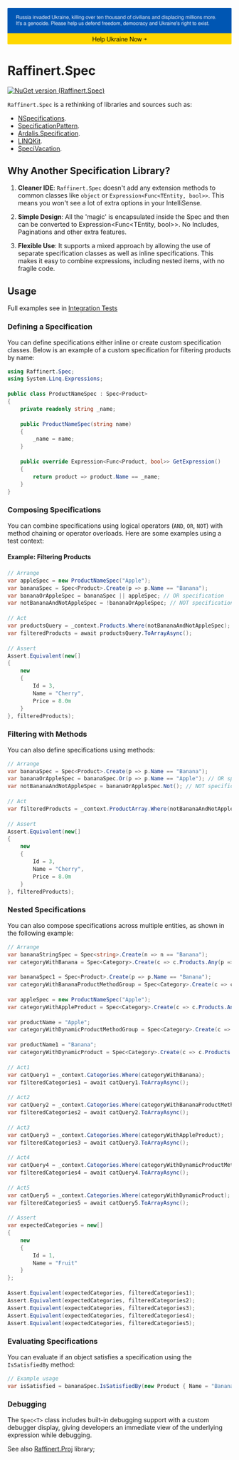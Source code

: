 [![Stand With Ukraine](https://raw.githubusercontent.com/vshymanskyy/StandWithUkraine/main/banner2-direct.svg)](https://stand-with-ukraine.pp.ua)

# Raffinert.Spec
[![NuGet version (Raffinert.Spec)](https://img.shields.io/nuget/v/Raffinert.Spec.svg?style=flat-square)](https://www.nuget.org/packages/Raffinert.Spec/)

`Raffinert.Spec` is a rethinking of libraries and sources such as:
* [NSpecifications](https://github.com/miholler/NSpecifications). 
* [SpecificationPattern](https://github.com/vkhorikov/SpecificationPattern).
* [Ardalis.Specification](https://github.com/ardalis/Specification).
* [LINQKit](https://github.com/scottksmith95/LINQKit).
* [SpeciVacation](https://github.com/joakimjm/specivacation).

## Why Another Specification Library?

1. **Cleaner IDE**: `Raffinert.Spec` doesn't add any extension methods to common classes like `object` or `Expression<Func<TEntity, bool>>`. This means you won't see a lot of extra options in your IntelliSense.

2. **Simple Design**: All the 'magic' is encapsulated inside the Spec<T> and then can be converted to Expression<Func<TEntity, bool>>. No Includes, Paginations and other extra features.

3. **Flexible Use**: It supports a mixed approach by allowing the use of separate specification classes as well as inline specifications. This makes it easy to combine expressions, including nested items, with no fragile code.


## Usage
Full examples see in [Integration Tests](https://github.com/Raffinert/Raffinert.Spec/blob/main/tests/Raffinert.Spec.IntegrationTests/SpecTests.cs)

### Defining a Specification

You can define specifications either inline or create custom specification classes. Below is an example of a custom specification for filtering products by name:

```csharp
using Raffinert.Spec;
using System.Linq.Expressions;

public class ProductNameSpec : Spec<Product>
{
    private readonly string _name;

    public ProductNameSpec(string name)
    {
        _name = name;
    }

    public override Expression<Func<Product, bool>> GetExpression()
    {
        return product => product.Name == _name;
    }
}
```

### Composing Specifications

You can combine specifications using logical operators (`AND`, `OR`, `NOT`) with method chaining or operator overloads. Here are some examples using a test context:

#### Example: Filtering Products

```csharp
// Arrange
var appleSpec = new ProductNameSpec("Apple");
var bananaSpec = Spec<Product>.Create(p => p.Name == "Banana");
var bananaOrAppleSpec = bananaSpec || appleSpec; // OR specification
var notBananaAndNotAppleSpec = !bananaOrAppleSpec; // NOT specification

// Act
var productsQuery = _context.Products.Where(notBananaAndNotAppleSpec);
var filteredProducts = await productsQuery.ToArrayAsync();

// Assert
Assert.Equivalent(new[] 
{
    new
    { 
        Id = 3, 
        Name = "Cherry", 
        Price = 8.0m
    }
}, filteredProducts);
```

### Filtering with Methods

You can also define specifications using methods:

```csharp
// Arrange
var bananaSpec = Spec<Product>.Create(p => p.Name == "Banana");
var bananaOrAppleSpec = bananaSpec.Or(p => p.Name == "Apple"); // OR specification
var notBananaAndNotAppleSpec = bananaOrAppleSpec.Not(); // NOT specification

// Act
var filteredProducts = _context.ProductArray.Where(notBananaAndNotAppleSpec).ToArray();

// Assert
Assert.Equivalent(new[] 
{
    new
    { 
        Id = 3, 
        Name = "Cherry", 
        Price = 8.0m
    }
}, filteredProducts);
```

### Nested Specifications

You can also compose specifications across multiple entities, as shown in the following example:

```csharp
// Arrange
var bananaStringSpec = Spec<string>.Create(n => n == "Banana");
var categoryWithBanana = Spec<Category>.Create(c => c.Products.Any(p => bananaStringSpec.IsSatisfiedBy(p.Name)));

var bananaSpec1 = Spec<Product>.Create(p => p.Name == "Banana");
var categoryWithBananaProductMethodGroup = Spec<Category>.Create(c => c.Products.Any(bananaSpec1.IsSatisfiedBy));

var appleSpec = new ProductNameSpec("Apple");
var categoryWithAppleProduct = Spec<Category>.Create(c => c.Products.Any(p => appleSpec.IsSatisfiedBy(p)));

var productName = "Apple";
var categoryWithDynamicProductMethodGroup = Spec<Category>.Create(c => c.Products.Any(new ProductNameSpec(productName).IsSatisfiedBy));

var productName1 = "Banana";
var categoryWithDynamicProduct = Spec<Category>.Create(c => c.Products.Any(p => new ProductNameSpec(productName1).IsSatisfiedBy(p)));

// Act1
var catQuery1 = _context.Categories.Where(categoryWithBanana);
var filteredCategories1 = await catQuery1.ToArrayAsync();

// Act2
var catQuery2 = _context.Categories.Where(categoryWithBananaProductMethodGroup);
var filteredCategories2 = await catQuery2.ToArrayAsync();

// Act3
var catQuery3 = _context.Categories.Where(categoryWithAppleProduct);
var filteredCategories3 = await catQuery3.ToArrayAsync();

// Act4
var catQuery4 = _context.Categories.Where(categoryWithDynamicProductMethodGroup);
var filteredCategories4 = await catQuery4.ToArrayAsync();

// Act5
var catQuery5 = _context.Categories.Where(categoryWithDynamicProduct);
var filteredCategories5 = await catQuery5.ToArrayAsync();

// Assert
var expectedCategories = new[]
{
    new
    {
        Id = 1,
        Name = "Fruit"
    }
};

Assert.Equivalent(expectedCategories, filteredCategories1);
Assert.Equivalent(expectedCategories, filteredCategories2);
Assert.Equivalent(expectedCategories, filteredCategories3);
Assert.Equivalent(expectedCategories, filteredCategories4);
Assert.Equivalent(expectedCategories, filteredCategories5);
```

### Evaluating Specifications

You can evaluate if an object satisfies a specification using the `IsSatisfiedBy` method:

```csharp
// Example usage
var isSatisfied = bananaSpec.IsSatisfiedBy(new Product { Name = "Banana" }); // true
```

### Debugging

The `Spec<T>` class includes built-in debugging support with a custom debugger display, giving developers an immediate view of the underlying expression while debugging.

See also [Raffinert.Proj](https://github.com/Raffinert/Raffinert.Proj) library;
